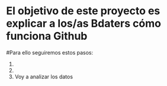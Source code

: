 # El objetivo de este proyecto es explicar a los/as Bdaters cómo funciona Github

#Para ello seguiremos estos pasos:

1.
2.
3. Voy a analizar los datos